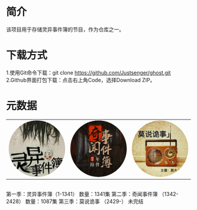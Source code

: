 # 简介
该项目用于存储灵异事件簿的节目，作为仓库之一。

# 下载方式
1.使用Git命令下载：git clone https://github.com/Justsenger/ghost.git
2.Github界面打包下载：点击右上角Code，选择Download ZIP。

# 元数据

<table >
<td style="border: none;">
<img src="/cover/1.jpg" width="300" style="border-radius: 360px;"/>
</td>
<td style="border: none;">
<img src="/cover/2.jpg" width="300" style="border-radius: 360px;"/>
</td>
<td style="border: none;">
<img src="/cover/3.jpg" width="300" style="border-radius: 360px;"/>
</td>
</table>

## 
第一季：灵异事件簿（1-1341）
数量：1341集
第二季：奇闻事件簿 （1342-2428）
数量：1087集
第三季：莫说诡事 （2429-）
未完结



